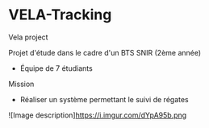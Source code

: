 # VELA-Tracking
Vela project

Projet d'étude dans le cadre d'un BTS SNIR (2ème année)
- Équipe de 7 étudiants

Mission
- Réaliser un système permettant le suivi de régates

![Image description]https://i.imgur.com/dYpA95b.png
